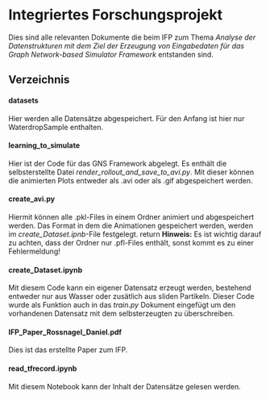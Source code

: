 # Integriertes Forschungsprojekt
Dies sind alle relevanten Dokumente die beim IFP zum Thema *Analyse der Datenstrukturen mit dem Ziel der Erzeugung von Eingabedaten für das Graph Network-based Simulator Framework*
entstanden sind.
## Verzeichnis
#### datasets
Hier werden alle Datensätze abgespeichert. Für den Anfang ist hier nur WaterdropSample enthalten.

#### learning_to_simulate
Hier ist der Code für das GNS Framework abgelegt. Es enthält die selbsterstellte Datei *render_rollout_and_save_to_avi.py*. 
Mit dieser können die animierten Plots entweder als .avi oder als .gif abgespeichert werden.

#### create_avi.py
Hiermit können alle .pkl-Files in einem Ordner animiert und abgespeichert werden. Das Format in dem die Animationen gespeichert werden, 
werden im *create_Dataset.ipnb*-File festgelegt.  return
**Hinweis:** Es ist wichtig darauf zu achten, dass der Ordner nur .pfl-Files enthält, sonst kommt es zu einer Fehlermeldung!

#### create_Dataset.ipynb
Mit diesem Code kann ein eigener Datensatz erzeugt werden, bestehend entweder nur aus Wasser oder zusätlich aus sliden Partikeln.
Dieser Code wurde als Funktion auch in das *train.py* Dokument eingefügt um den vorhandenen Datensatz mit dem selbsterzeugten zu überschreiben.

#### IFP_Paper_Rossnagel_Daniel.pdf
Dies ist das erstellte Paper zum IFP.

#### read_tfrecord.ipynb
Mit diesem Notebook kann der Inhalt der Datensätze gelesen werden.
